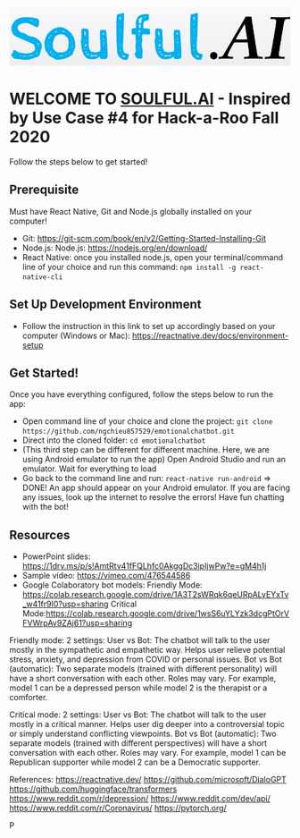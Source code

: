 !["Soulful.AI"](./public/img/logo.JPG)

# WELCOME TO [SOULFUL.AI](https://github.com/ngchieu857529/emotionalchatbot.git) - Inspired by Use Case #4 for Hack-a-Roo Fall 2020
Follow the steps below to get started!

## Prerequisite
Must have React Native, Git and Node.js globally installed on your computer!
- Git: https://git-scm.com/book/en/v2/Getting-Started-Installing-Git
- Node.js: Node.js: https://nodejs.org/en/download/
- React Native: once you installed node.js, open your terminal/command line of your choice and run this command: `npm install -g react-native-cli`

## Set Up Development Environment
- Follow the instruction in this link to set up accordingly based on your computer (Windows or Mac): https://reactnative.dev/docs/environment-setup

## Get Started!
Once you have everything configured, follow the steps below to run the app:
- Open command line of your choice and clone the project: `git clone https://github.com/ngchieu857529/emotionalchatbot.git`
- Direct into the cloned folder: `cd emotionalchatbot`
- (This third step can be different for different machine. Here, we are using Android emulator to run the app) Open Android Studio and run an emulator. Wait for everything to load
- Go back to the command line and run: `react-native run-android`
=> DONE! An app should appear on your Android emulator. If you are facing any issues, look up the internet to resolve the errors! Have fun chatting with the bot!

## Resources
- PowerPoint slides: https://1drv.ms/p/s!AmtRtv41fFQLhfc0AkggDc3ipIjwPw?e=gM4h1j
- Sample video: https://vimeo.com/476544586
- Google Colaboratory bot models: 
    Friendly Mode: https://colab.research.google.com/drive/1A3T2sWRqk6qeURpALyEYxTv_w41fr9I0?usp=sharing
    Critical Mode:https://colab.research.google.com/drive/1wsS6uYLYzk3dcgPtOrVFVWrpAv9ZAj61?usp=sharing

Friendly mode:
2 settings:
User vs Bot: 
The chatbot will talk to the user mostly in the sympathetic and empathetic way.
Helps user relieve potential stress, anxiety, and depression from COVID or personal issues.
Bot vs Bot (automatic):
Two separate models (trained with different personality) will have a short conversation with each other. Roles may vary.
For example, model 1 can be a depressed person while model 2 is the therapist or a comforter. 

Critical mode:
2 settings:
User vs Bot: 
The chatbot will talk to the user mostly in a critical manner.
Helps user dig deeper into a controversial topic or simply understand conflicting viewpoints.
Bot vs Bot (automatic):
Two separate models (trained with different perspectives) will have a short conversation with each other. Roles may vary.
For example, model 1 can be Republican supporter while model 2 can be a Democratic supporter.

References:
https://reactnative.dev/
https://github.com/microsoft/DialoGPT
https://github.com/huggingface/transformers
https://www.reddit.com/r/depression/
https://www.reddit.com/dev/api/
https://www.reddit.com/r/Coronavirus/
https://pytorch.org/


P
